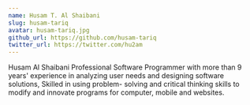 ```yaml
---
name: Husam T. Al Shaibani
slug: husam-tariq
avatar: husam-tariq.jpg
github_url: https://github.com/husam-tariq
twitter_url: https://twitter.com/hu2am
---
```


Husam Al Shaibani Professional Software Programmer with more than 9 years' experience in analyzing user needs and designing software solutions, Skilled in using problem- solving and critical thinking skills to modify and innovate programs for computer, mobile and websites.
